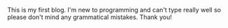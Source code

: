This is my first blog. I'm new to programming and can't type really well so please don't mind any grammatical mistakes.
Thank you!
